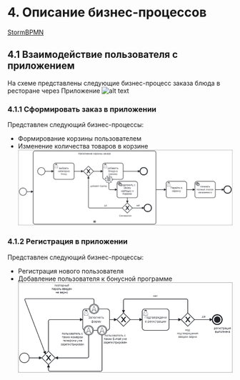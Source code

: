# 4. Описание бизнес-процессов


[StormBPMN](https://stormbpmn.com/app/diagram/5b9a4115-89c8-4acd-8edc-a466f3bc91f1)

## 4.1 Взаимодействие пользователя с приложением
На схеме представлены следующие бизнес-процесс заказа блюда в ресторане через Приложение
![alt text](<images/Бизнес процесс 1 (Приложение для заказа).png>)

### 4.1.1 Сформировать заказ в приложении
Представлен следующий бизнес-процессы:

- Формирование корзины пользователем
- Изменение количества товаров в корзине
![alt text](<images/Бизнес процесс 1 (Сформировать заказ).png>)
### 4.1.2 Регистрация в приложении
Представлен следующий бизнес-процессы:

- Регистрация нового пользователя
- Добавление пользователя к бонусной программе
![alt text](<images/Бизнес процесс 1 (Регистрация в приложении).png>)